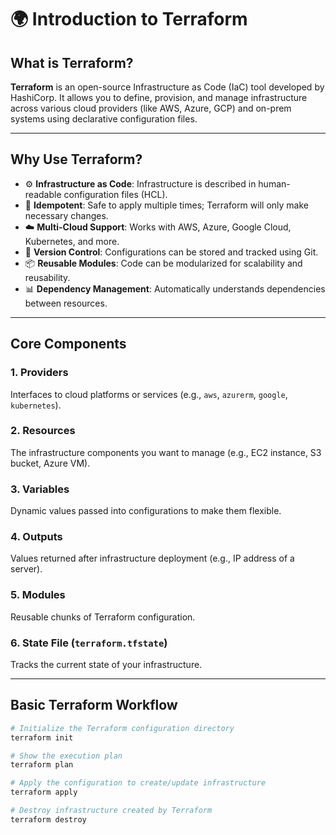 # 🌍 Introduction to Terraform

## What is Terraform?

**Terraform** is an open-source Infrastructure as Code (IaC) tool developed by HashiCorp. It allows you to define, provision, and manage infrastructure across various cloud providers (like AWS, Azure, GCP) and on-prem systems using declarative configuration files.

---

## Why Use Terraform?

- ⚙️ **Infrastructure as Code**: Infrastructure is described in human-readable configuration files (HCL).
- 🔄 **Idempotent**: Safe to apply multiple times; Terraform will only make necessary changes.
- ☁️ **Multi-Cloud Support**: Works with AWS, Azure, Google Cloud, Kubernetes, and more.
- 🔄 **Version Control**: Configurations can be stored and tracked using Git.
- 📦 **Reusable Modules**: Code can be modularized for scalability and reusability.
- 📊 **Dependency Management**: Automatically understands dependencies between resources.

---

## Core Components

### 1. **Providers**
Interfaces to cloud platforms or services (e.g., `aws`, `azurerm`, `google`, `kubernetes`).

### 2. **Resources**
The infrastructure components you want to manage (e.g., EC2 instance, S3 bucket, Azure VM).

### 3. **Variables**
Dynamic values passed into configurations to make them flexible.

### 4. **Outputs**
Values returned after infrastructure deployment (e.g., IP address of a server).

### 5. **Modules**
Reusable chunks of Terraform configuration.

### 6. **State File (`terraform.tfstate`)**
Tracks the current state of your infrastructure.

---

## Basic Terraform Workflow

```bash
# Initialize the Terraform configuration directory
terraform init

# Show the execution plan
terraform plan

# Apply the configuration to create/update infrastructure
terraform apply

# Destroy infrastructure created by Terraform
terraform destroy

